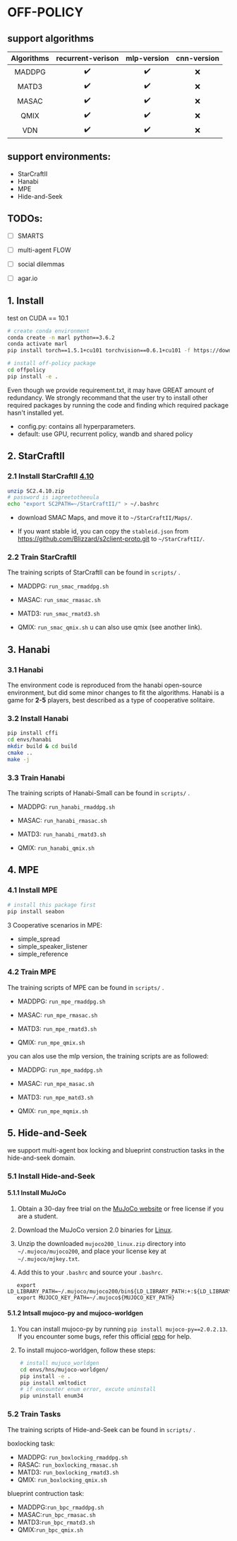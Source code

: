 # OFF-POLICY 

## support algorithms

| Algorithms | recurrent-verison  |    mlp-version     | cnn-version |
| :--------: | :----------------: | :----------------: | :---------: |
|   MADDPG   | :heavy_check_mark: | :heavy_check_mark: |     :x:     |
|   MATD3    | :heavy_check_mark: | :heavy_check_mark: |     :x:     |
|   MASAC    | :heavy_check_mark: | :heavy_check_mark: |     :x:     |
|    QMIX    | :heavy_check_mark: | :heavy_check_mark: |     :x:     |
|    VDN     | :heavy_check_mark: | :heavy_check_mark: |     :x:     |


## support environments:

- StarCraftII
- Hanabi
- MPE
- Hide-and-Seek

## TODOs:

- [ ] SMARTS
- [ ] multi-agent FLOW
- [ ] social dilemmas
- [ ] agar.io



## 1. Install

test on CUDA == 10.1

``` Bash
# create conda environment
conda create -n marl python==3.6.2
conda activate marl
pip install torch==1.5.1+cu101 torchvision==0.6.1+cu101 -f https://download.pytorch.org/whl/torch_stable.html

# install off-policy package
cd offpolicy
pip install -e .
```

Even though we provide requirement.txt, it may have GREAT amount of redundancy. We strongly recommand that the user try to install other required packages by running the code and finding which required package hasn't installed yet.

* config.py: contains all hyperparameters.
* default: use GPU, recurrent policy, wandb and shared policy

## 2. StarCraftII

### 2.1 Install StarCraftII [4.10](http://blzdistsc2-a.akamaihd.net/Linux/SC2.4.10.zip)

   

``` Bash
unzip SC2.4.10.zip
# password is iagreetotheeula
echo "export SC2PATH=~/StarCraftII/" > ~/.bashrc
```

* download SMAC Maps, and move it to `~/StarCraftII/Maps/`.

* If you want stable id, you can copy the `stableid.json` from https://github.com/Blizzard/s2client-proto.git to `~/StarCraftII/`.

### 2.2 Train StarCraftII

The training scripts of StarCraftII can be found in `scripts/` . 

* MADDPG: `run_smac_rmaddpg.sh`

* MASAC: `run_smac_rmasac.sh`

* MATD3: `run_smac_rmatd3.sh`

* QMIX: `run_smac_qmix.sh` u can also use qmix (see another link).

## 3. Hanabi

### 3.1 Hanabi

The environment code is reproduced from the hanabi open-source environment, but did some minor changes to fit the algorithms. Hanabi is a game for **2-5** players, best described as a type of cooperative solitaire.

### 3.2 Install Hanabi 

``` Bash
pip install cffi
cd envs/hanabi
mkdir build & cd build
cmake ..
make -j
```

### 3.3 Train Hanabi

The training scripts of Hanabi-Small can be found in `scripts/` . 

* MADDPG: `run_hanabi_rmaddpg.sh`

* MASAC: `run_hanabi_rmasac.sh`

* MATD3: `run_hanabi_rmatd3.sh`

* QMIX: `run_hanabi_qmix.sh`

## 4. MPE

### 4.1 Install MPE

``` Bash
# install this package first
pip install seabon
```

3 Cooperative scenarios in MPE:

* simple_spread
* simple_speaker_listener
* simple_reference

### 4.2 Train MPE

The training scripts of MPE can be found in `scripts/` . 

* MADDPG: `run_mpe_rmaddpg.sh`

* MASAC: `run_mpe_rmasac.sh`

* MATD3: `run_mpe_rmatd3.sh`

* QMIX: `run_mpe_qmix.sh`

you can alos use the mlp version, the training scripts are as followed: 

* MADDPG: `run_mpe_maddpg.sh`

* MASAC: `run_mpe_masac.sh`

* MATD3: `run_mpe_matd3.sh`

* QMIX: `run_mpe_mqmix.sh`

## 5. Hide-and-Seek

we support multi-agent box locking and blueprint construction tasks in the hide-and-seek domain.

### 5.1 Install Hide-and-Seek

#### 5.1.1 Install MuJoCo

1. Obtain a 30-day free trial on the [MuJoCo website](https://www.roboti.us/license.html) or free license if you are a student. 

2. Download the MuJoCo version 2.0 binaries for [Linux](https://www.roboti.us/download/mujoco200_linux.zip).

3. Unzip the downloaded `mujoco200_linux.zip` directory into `~/.mujoco/mujoco200`, and place your license key at `~/.mujoco/mjkey.txt`.

4. Add this to your `.bashrc` and source your `.bashrc`.

   

``` 
   export LD_LIBRARY_PATH=~/.mujoco/mujoco200/bin${LD_LIBRARY_PATH:+:${LD_LIBRARY_PATH}}
   export MUJOCO_KEY_PATH=~/.mujoco${MUJOCO_KEY_PATH}
```

#### 5.1.2 Intsall mujoco-py and mujoco-worldgen

1. You can install mujoco-py by running `pip install mujoco-py==2.0.2.13`. If you encounter some bugs, refer this official [repo](https://github.com/openai/mujoco-py) for help.

2. To install mujoco-worldgen, follow these steps:

   

``` Bash
    # install mujuco_worldgen
    cd envs/hns/mujoco-worldgen/
    pip install -e .
    pip install xmltodict
    # if encounter enum error, excute uninstall
    pip uninstall enum34
```

### 5.2 Train Tasks

The training scripts of Hide-and-Seek can be found in `scripts/` . 

boxlocking task:

* MADDPG: `run_boxlocking_rmaddpg.sh`
* RASAC: `run_boxlocking_rmasac.sh`
* MATD3: `run_boxlocking_rmatd3.sh`
* QMIX: `run_boxlocking_qmix.sh`

blueprint contruction task:

* MADDPG:`run_bpc_rmaddpg.sh`
* MASAC:`run_bpc_rmasac.sh`
* MATD3:`run_bpc_rmatd3.sh`
* QMIX:`run_bpc_qmix.sh`
